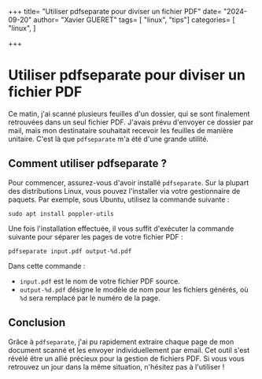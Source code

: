 +++
title= "Utiliser pdfseparate pour diviser un fichier PDF"
date= "2024-09-20"
author= "Xavier GUERET"
tags= [
    "linux", 
    "tips"]
categories= [
    "linux",
    ]

+++

# Utiliser pdfseparate pour diviser un fichier PDF

Ce matin, j'ai scanné plusieurs feuilles d'un dossier, qui se sont finalement retrouvées dans un seul fichier PDF. J'avais prévu d'envoyer ce dossier par mail, mais mon destinataire souhaitait recevoir les feuilles de manière unitaire. C'est là que `pdfseparate` m'a été d'une grande utilité.

## Comment utiliser pdfseparate ?

Pour commencer, assurez-vous d'avoir installé `pdfseparate`. Sur la plupart des distributions Linux, vous pouvez l'installer via votre gestionnaire de paquets. Par exemple, sous Ubuntu, utilisez la commande suivante :

```shell
sudo apt install poppler-utils
```

Une fois l'installation effectuée, il vous suffit d'exécuter la commande suivante pour séparer les pages de votre fichier PDF :

```shell
pdfseparate input.pdf output-%d.pdf
```

Dans cette commande :

- `input.pdf` est le nom de votre fichier PDF source.
- `output-%d.pdf` désigne le modèle de nom pour les fichiers générés, où `%d` sera remplacé par le numéro de la page.

## Conclusion

Grâce à `pdfseparate`, j'ai pu rapidement extraire chaque page de mon document scanné et les envoyer individuellement par email. Cet outil s'est révélé être un allié précieux pour la gestion de fichiers PDF. Si vous vous retrouvez un jour dans la même situation, n'hésitez pas à l'utiliser !